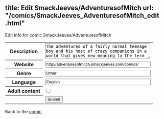 title: Edit SmackJeeves/AdventuresofMitch
url: "/comics/SmackJeeves_AdventuresofMitch_edit.html"
---
Edit info for comic SmackJeeves/AdventuresofMitch

<form name="comic" action="http://gaepostmail.appspot.com/comic/" method="post">
<table class="comicinfo">
<tr>
<th>Description</th><td><textarea name="description" cols="40" rows="3">The adventures of a fairly normal teenage boy and his host of crazy companions in a world that gives new meaning to the term &quot;modern fantasy&quot;. Updates Tuesdays and Fridays; going on hiatus in August for 18 months.</textarea></td>
</tr>
<tr>
<th>Website</th><td><input type="text" name="url" value="http://adventuresofmitch.smackjeeves.com/comics/" size="40"/></td>
</tr>
<tr>
<th>Genre</th><td><input type="text" name="genre" value="Other" size="40"/></td>
</tr>
<tr>
<th>Language</th><td><input type="text" name="language" value="English" size="40"/></td>
</tr>
<tr>
<th>Adult content</th><td><input type="checkbox" name="adult" value="adult" /></td>
</tr>
<tr>
<th></th><td>
<input type="hidden" name="comic" value="SmackJeeves_AdventuresofMitch" />
<input type="submit" name="submit" value="Submit" />
</td>
</tr>
</table>
</form>

Back to the [comic](SmackJeeves_AdventuresofMitch.html).
